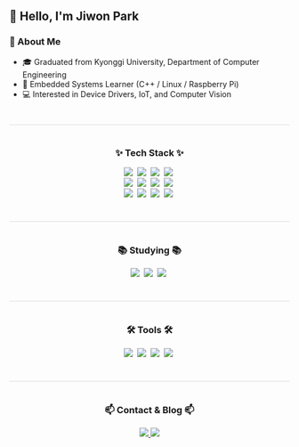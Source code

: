 ## 👋 Hello, I'm Jiwon Park

### 🚀 About Me
- 🎓 Graduated from Kyonggi University, Department of Computer Engineering 
- 🌱 Embedded Systems Learner (C++ / Linux / Raspberry Pi)  
- 💻 Interested in Device Drivers, IoT, and Computer Vision

<hr style="height:1px; border:none; background:#ddd; margin:40px 0;" />

<h3 align="center">✨ Tech Stack ✨</h3>
<div align="center">
  <img src="https://img.shields.io/badge/C-00599C.svg?style=for-the-badge&logo=c&logoColor=white" />&nbsp
  <img src="https://img.shields.io/badge/C++-00599C.svg?style=for-the-badge&logo=cplusplus&logoColor=white" />&nbsp
  <img src="https://img.shields.io/badge/Linux-FCC624.svg?style=for-the-badge&logo=linux&logoColor=black" />&nbsp
  <img src="https://img.shields.io/badge/Raspberry%20Pi-C51A4A.svg?style=for-the-badge&logo=raspberrypi&logoColor=white" />&nbsp
</div>

<div align="center">
  <img src="https://img.shields.io/badge/OpenCV-5C3EE8.svg?style=for-the-badge&logo=opencv&logoColor=white" />&nbsp
  <img src="https://img.shields.io/badge/TensorFlow-FF6F00.svg?style=for-the-badge&logo=tensorflow&logoColor=white" />&nbsp
  <img src="https://img.shields.io/badge/PyTorch-EE4C2C.svg?style=for-the-badge&logo=pytorch&logoColor=white" />&nbsp
  <img src="https://img.shields.io/badge/YOLO-00FFFF.svg?style=for-the-badge&logo=yolo&logoColor=black" />&nbsp
</div>

<div align="center">
  <img src="https://img.shields.io/badge/Python-3670A0?style=for-the-badge&logo=python&logoColor=ffdd54" />&nbsp
  <img src="https://img.shields.io/badge/Docker-2496ED.svg?style=for-the-badge&logo=docker&logoColor=white" />&nbsp
  <img src="https://img.shields.io/badge/CMake-064F8C.svg?style=for-the-badge&logo=cmake&logoColor=white" />&nbsp
  <img src="https://img.shields.io/badge/Makefile-000000.svg?style=for-the-badge&logo=gnu&logoColor=white" />&nbsp
</div>

<hr style="height:1px; border:none; background:#ddd; margin:40px 0;" />

<h3 align="center">📚 Studying 📚</h3>
<div align="center">
  <img src="https://img.shields.io/badge/Device%20Tree-000000.svg?style=for-the-badge&logo=linux&logoColor=white" />&nbsp
  <img src="https://img.shields.io/badge/Embedded%20Kernel-333333.svg?style=for-the-badge&logo=linux&logoColor=yellow" />&nbsp
  <img src="https://img.shields.io/badge/Computer%20Vision-FF4500.svg?style=for-the-badge&logo=opencv&logoColor=white" />&nbsp
</div>

<hr style="height:1px; border:none; background:#ddd; margin:40px 0;" />

<h3 align="center">🛠 Tools 🛠</h3>
<div align="center">
  <img src="https://img.shields.io/badge/Git-F05033.svg?style=for-the-badge&logo=git&logoColor=white" />&nbsp
  <img src="https://img.shields.io/badge/GitHub-181717.svg?style=for-the-badge&logo=github&logoColor=white" />&nbsp
  <img src="https://img.shields.io/badge/Notion-F3F3F3.svg?style=for-the-badge&logo=notion&logoColor=black" />&nbsp
  <img src="https://img.shields.io/badge/VSCode-0078D4.svg?style=for-the-badge&logo=visual-studio-code&logoColor=white" />&nbsp
</div>

<hr style="height:1px; border:none; background:#ddd; margin:40px 0;" />

<h3 align="center">📫 Contact & Blog 📫</h3>
<div align="center">
  <a href="https://racemus.tistory.com/">
    <img src="https://img.shields.io/badge/Tistory-Blog-FF5A5F?style=for-the-badge&logoColor=white" />
  </a>
  <a href="mailto:fraisin2935@gmail.com">
    <img src="https://img.shields.io/badge/GMail-D14836?style=for-the-badge&logo=gmail&logoColor=white" />
  </a>
</div>
